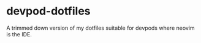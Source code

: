 # devpod-dotfiles
A trimmed down version of my dotfiles suitable for devpods where neovim is the IDE.
